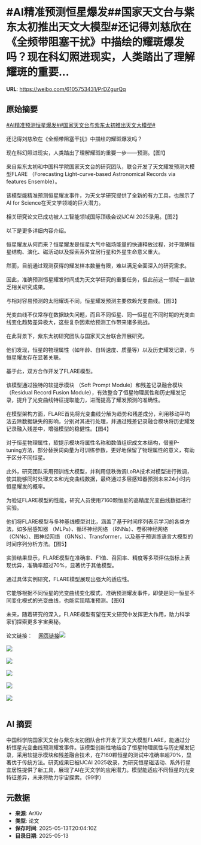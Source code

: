# #AI精准预测恒星爆发##国家天文台与紫东太初推出天文大模型#还记得刘慈欣在《全频带阻塞干扰》中描绘的耀斑爆发吗？现在科幻照进现实，人类踏出了理解耀斑的重要...

**URL**: https://weibo.com/6105753431/PrDZgurQq

## 原始摘要

<a href="https://m.weibo.cn/search?containerid=231522type%3D1%26t%3D10%26q%3D%23AI%E7%B2%BE%E5%87%86%E9%A2%84%E6%B5%8B%E6%81%92%E6%98%9F%E7%88%86%E5%8F%91%23&amp;extparam=%23AI%E7%B2%BE%E5%87%86%E9%A2%84%E6%B5%8B%E6%81%92%E6%98%9F%E7%88%86%E5%8F%91%23" data-hide=""><span class="surl-text">#AI精准预测恒星爆发#</span></a><a href="https://m.weibo.cn/search?containerid=231522type%3D1%26t%3D10%26q%3D%23%E5%9B%BD%E5%AE%B6%E5%A4%A9%E6%96%87%E5%8F%B0%E4%B8%8E%E7%B4%AB%E4%B8%9C%E5%A4%AA%E5%88%9D%E6%8E%A8%E5%87%BA%E5%A4%A9%E6%96%87%E5%A4%A7%E6%A8%A1%E5%9E%8B%23&amp;extparam=%23%E5%9B%BD%E5%AE%B6%E5%A4%A9%E6%96%87%E5%8F%B0%E4%B8%8E%E7%B4%AB%E4%B8%9C%E5%A4%AA%E5%88%9D%E6%8E%A8%E5%87%BA%E5%A4%A9%E6%96%87%E5%A4%A7%E6%A8%A1%E5%9E%8B%23" data-hide=""><span class="surl-text">#国家天文台与紫东太初推出天文大模型#</span></a><br><br>还记得刘慈欣在《全频带阻塞干扰》中描绘的耀斑爆发吗？<br><br>现在科幻照进现实，人类踏出了理解耀斑的重要一步——预测。【图1】  <br><br>来自紫东太初和中国科学院国家天文台的研究团队，联合开发了天文耀发预测大模型FLARE （Forecasting Light-curve-based Astronomical Records via features Ensemble）。<br><br>该模型能精准预测恒星耀发事件，为天文学研究提供了全新的有力工具，也展示了AI for Science在天文学领域的巨大潜力。<br><br>相关研究论文已成功被人工智能领域国际顶级会议IJCAI 2025录用。【图2】<br><br>以下是更多详细内容介绍。<br><br>恒星耀发从何而来？恒星耀发是恒星大气中磁场能量的快速释放过程，对于理解恒星结构、演化、磁活动以及探索系外宜居行星和外星生命意义重大。<br><br>然而，目前通过观测获得的耀发样本数量有限，难以满足全面深入的研究需求。<br><br>因此，准确预测恒星耀发时间成为天文学研究的重要任务，但此前这一领域一直缺乏相关研究成果。<br><br>与相对容易预测的太阳耀斑不同，恒星耀发预测主要依赖光变曲线。【图3】  <br><br>光变曲线不仅常存在数据缺失问题，而且不同恒星、同一恒星在不同时期的光变曲线变化趋势差异极大，这些复杂因素给预测工作带来诸多挑战。<br><br>在此背景下，紫东太初研究团队与国家天文台联合开展研究。<br><br>他们发现，恒星的物理属性（如年龄、自转速度、质量等）以及历史耀发记录，与恒星耀发存在显著关联。<br><br>基于此，双方合作开发了FLARE模型。<br><br>该模型通过独特的软提示模块 （Soft Prompt Module）和残差记录融合模块 （Residual Record Fusion Module），有效整合了恒星物理属性和历史耀发记录，提升了光变曲线特征提取能力，进而提高了耀发预测的准确性。<br><br>在模型架构方面，FLARE首先将光变曲线分解为趋势和残差成分，利用移动平均法去除数据缺失的影响，分别对其进行处理，并通过残差记录融合模块将历史耀发记录融入残差中，增强模型的稳健性。【图4】  <br><br>对于恒星物理属性，软提示模块将属性名称和数值组织成文本结构，借鉴P-tuning方法，部分替换词向量为可训练参数，更好地保留了物理属性的意义，有助于区分不同恒星。<br><br>此外，研究团队采用预训练大模型，并利用低秩微调LoRA技术对模型进行微调，使其能够同时处理文本和光变曲线数据，最终通过多层感知器预测未来24小时内恒星耀发的概率。<br><br>为验证FLARE模型的性能，研究人员使用7160颗恒星的高精度光变曲线数据进行实验。<br><br>他们将FLARE模型与多种基线模型对比，涵盖了基于时间序列表示学习的各类方法，如多层感知器 （MLPs）、循环神经网络 （RNNs）、卷积神经网络 （CNNs）、图神经网络 （GNNs）、Transformer，以及基于预训练语言大模型的时间序列分析方法。【图5】  <br><br>实验结果显示，FLARE模型在准确率、F1值、召回率、精度等多项评估指标上表现优异，准确率超过70%，显著优于其他模型。<br><br>通过具体实例研究，FLARE模型展现出强大的适应性。<br><br>它能够根据不同恒星的光变曲线变化模式，准确预测耀发事件，即使是同一恒星不同变化模式的光变曲线，也能实现精准预测。【图6】  <br><br>未来，随着研究的深入，FLARE模型有望在天文研究中发挥更大作用，助力科学家们探索更多宇宙奥秘。<br><br>论文链接：<a href="https://weibo.cn/sinaurl?u=https%3A%2F%2Farxiv.org%2Fabs%2F2502.18218" data-hide=""><span class="url-icon"><img style="width: 1rem;height: 1rem" src="https://h5.sinaimg.cn/upload/2015/09/25/3/timeline_card_small_web_default.png" referrerpolicy="no-referrer"></span><span class="surl-text">网页链接</span></a><img style="" src="https://tvax2.sinaimg.cn/large/006Fd7o3gy1i1dycrbaxfj30zk0eudvy.jpg" referrerpolicy="no-referrer"><br><br><img style="" src="https://tvax3.sinaimg.cn/large/006Fd7o3gy1i1dycq06t3j30zk095aih.jpg" referrerpolicy="no-referrer"><br><br><img style="" src="https://tvax4.sinaimg.cn/large/006Fd7o3gy1i1dycrkjkaj30wl0k0tg1.jpg" referrerpolicy="no-referrer"><br><br><img style="" src="https://tvax4.sinaimg.cn/large/006Fd7o3gy1i1dycrf0l4j30zk0fh185.jpg" referrerpolicy="no-referrer"><br><br><img style="" src="https://tvax1.sinaimg.cn/large/006Fd7o3gy1i1dycqqa5tj30zk0g9e34.jpg" referrerpolicy="no-referrer"><br><br><img style="" src="https://tvax1.sinaimg.cn/large/006Fd7o3gy1i1dycrns2xj30vx0k0wor.jpg" referrerpolicy="no-referrer"><br><br>

## AI 摘要

中国科学院国家天文台与紫东太初团队合作开发了天文大模型FLARE，能通过分析恒星光变曲线预测耀发事件。该模型创新性地结合了恒星物理属性与历史耀发记录，采用软提示模块和残差融合技术，在7160颗恒星的测试中准确率超70%，显著优于传统方法。研究成果已被IJCAI 2025收录，为研究恒星磁活动、系外行星宜居性提供了新工具，展现了AI在天文学的应用潜力。模型能适应不同恒星的光变特征差异，未来将助力宇宙探索。（99字）

## 元数据

- **来源**: ArXiv
- **类型**: 论文
- **保存时间**: 2025-05-13T20:04:10Z
- **目录日期**: 2025-05-13
